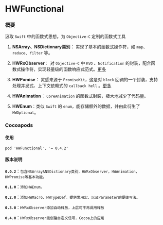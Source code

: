 # HWFunctional
### 概要
汲取 ```Swift``` 中的函数式思想，为 ```Objective-C``` 定制的函数式工具

1. **NSArray、NSDictionary类别**：
实现了基本的函数式操作符，如 ```map```、```reduce```、```filter``` 等。

2. **HWRxObserver**：
对 ```Objective-C``` 中 ```KVO``` 、```Notification``` 的封装，配合函数式操作符，实现轻量级的函数响应式范式。[更多](https://github.com/chunzhiying/HWFunctional/tree/master/Classes/HWRxObserver)

3. **HWPomise**：
灵感来源于 ```PromiseKit```，这是对 ```block``` 回调的一个封装，支持处理并发式、上下文依赖式的 ```callback hell``` 。[更多](https://github.com/chunzhiying/HWFunctional/tree/master/Classes/HWPromise)

4. **HWAnimation**：
```CoreAnimation``` 的函数式封装，极大地减少了代码量。

5. **HWEnum**：类似 ```Swift``` 的 ```enum```，能存储额外的数据，并由此衍生了```HWOptional```。


### Cocoapods 

#### 使用
```pod 'HWFunctional', '= 0.4.2'```


#### 版本说明
**```0.0.2```**：```包含NSArray&NSDictionary类别，HWRxObserver，HWAnimation，HWPromise等基本功能。```

**```0.1.0```**：```添加HWEnum。``` 

**```0.2.0```**：```添加HWMacro、HWTypeDef，提供常用宏，以及Parameter的便捷写法。```

**```0.3.0```**：```HWRxObserver添加自动释放，上层可不再调用释放```

**```0.4.0```**：```HWRxObserver能创建自定义信号，Cocoa上的应用```


